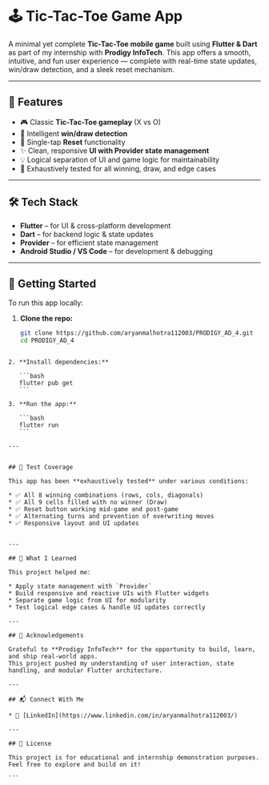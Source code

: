 # 🕹️ Tic-Tac-Toe Game App 

A minimal yet complete **Tic-Tac-Toe mobile game** built using **Flutter & Dart** as part of my internship with **Prodigy InfoTech**. This app offers a smooth, intuitive, and fun user experience — complete with real-time state updates, win/draw detection, and a sleek reset mechanism.

---

## 📱 Features

- 🎮 Classic **Tic-Tac-Toe gameplay** (X vs O)
- 🧠 Intelligent **win/draw detection**
- 🔁 Single-tap **Reset** functionality
- ✨ Clean, responsive **UI with Provider state management**
- 💡 Logical separation of UI and game logic for maintainability
- 🧪 Exhaustively tested for all winning, draw, and edge cases

---

## 🛠️ Tech Stack

- **Flutter** – for UI & cross-platform development
- **Dart** – for backend logic & state updates
- **Provider** – for efficient state management
- **Android Studio / VS Code** – for development & debugging

---

## 🚀 Getting Started

To run this app locally:

1. **Clone the repo:**

   ```bash
   git clone https://github.com/aryanmalhotra112003/PRODIGY_AD_4.git
   cd PRODIGY_AD_4
````

2. **Install dependencies:**

   ```bash
   flutter pub get
   ```

3. **Run the app:**

   ```bash
   flutter run
   ```

---


## 🧪 Test Coverage

This app has been **exhaustively tested** under various conditions:

* ✅ All 8 winning combinations (rows, cols, diagonals)
* ✅ All 9 cells filled with no winner (Draw)
* ✅ Reset button working mid-game and post-game
* ✅ Alternating turns and prevention of overwriting moves
* ✅ Responsive layout and UI updates


---

## 🧠 What I Learned

This project helped me:

* Apply state management with `Provider`
* Build responsive and reactive UIs with Flutter widgets
* Separate game logic from UI for modularity
* Test logical edge cases & handle UI updates correctly

---

## 🙌 Acknowledgements

Grateful to **Prodigy InfoTech** for the opportunity to build, learn, and ship real-world apps.
This project pushed my understanding of user interaction, state handling, and modular Flutter architecture.

---

## 📬 Connect With Me

* 🔗 [LinkedIn](https://www.linkedin.com/in/aryanmalhotra112003/)

---

## 🔖 License

This project is for educational and internship demonstration purposes. Feel free to explore and build on it!

```
